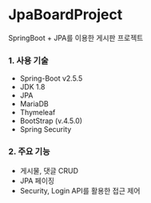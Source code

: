 # JpaBoardProject
SpringBoot + JPA를 이용한 게시판 프로젝트

### 1. 사용 기술
- Spring-Boot v2.5.5
- JDK 1.8
- JPA
- MariaDB
- Thymeleaf
- BootStrap (v.4.5.0)
- Spring Security

### 2. 주요 기능
- 게시물, 댓글 CRUD
- JPA 페이징
- Security, Login API를 활용한 접근 제어
